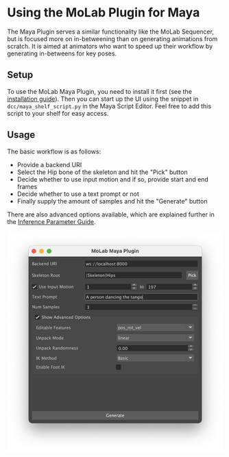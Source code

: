 # Using the MoLab Plugin for Maya

The Maya Plugin serves a similar functionality like the MoLab Sequencer, but is focused more on in-betweening than on generating animations from scratch.
It is aimed at animators who want to speed up their workflow by generating in-betweens for key poses.

## Setup

To use the MoLab Maya Plugin, you need to install it first (see the [installation guide](../getting-started/installation.md)).
Then you can start up the UI using the snippet in `dcc/maya_shelf_script.py` in the Maya Script Editor. Feel free to add this script to your shelf for easy access.

## Usage

The basic workflow is as follows:

- Provide a backend URI
- Select the Hip bone of the skeleton and hit the "Pick" button
- Decide whether to use input motion and if so, provide start and end frames
- Decide whether to use a text prompt or not
- Finally supply the amount of samples and hit the "Generate" button

There are also advanced options available, which are explained further in the [Inference Parameter Guide](inference-parameters.md).

![Advanced Options of the MoLab Maya Plugin](../assets/MoLab_maya_plugin_advanced.png)

